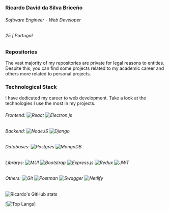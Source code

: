 ### Ricardo David da Silva Briceño 
###### Software Engineer - Web Developer
###### 25 | Portugal

### Repositories
The vast majority of my repositories are private for legal reasons to entities. Despite this, you can find some projects related to my academic career and others more related to personal projects.

### Technological Stack
I have dedicated my career to web development. Take a look at the technologies I use the most in my projects.

###### Frontend:  ![React](https://img.shields.io/badge/react-%2320232a.svg?style=for-the-badge&logo=react&logoColor=%2361DAFB) ![Electron.js](https://img.shields.io/badge/Electron-191970?style=for-the-badge&logo=Electron&logoColor=white)
###### Backend:  ![NodeJS](https://img.shields.io/badge/node.js-6DA55F?style=for-the-badge&logo=node.js&logoColor=white) 	![Django](https://img.shields.io/badge/django-%23092E20.svg?style=for-the-badge&logo=django&logoColor=white)
###### Databases: ![Postgres](https://img.shields.io/badge/postgres-%23316192.svg?style=for-the-badge&logo=postgresql&logoColor=white) ![MongoDB](https://img.shields.io/badge/MongoDB-%234ea94b.svg?style=for-the-badge&logo=mongodb&logoColor=white)
###### Librarys: ![MUI](https://img.shields.io/badge/MUI-%230081CB.svg?style=for-the-badge&logo=mui&logoColor=white) 	![Bootstrap](https://img.shields.io/badge/bootstrap-%23563D7C.svg?style=for-the-badge&logo=bootstrap&logoColor=white) ![Express.js](https://img.shields.io/badge/express.js-%23404d59.svg?style=for-the-badge&logo=express&logoColor=%2361DAFB) ![Redux](https://img.shields.io/badge/redux-%23593d88.svg?style=for-the-badge&logo=redux&logoColor=white) ![JWT](https://img.shields.io/badge/JWT-black?style=for-the-badge&logo=JSON%20web%20tokens) 
###### Others: ![Git](https://img.shields.io/badge/git-%23F05033.svg?style=for-the-badge&logo=git&logoColor=white) 	![Postman](https://img.shields.io/badge/Postman-FF6C37?style=for-the-badge&logo=postman&logoColor=white) ![Swagger](https://img.shields.io/badge/-Swagger-%23Clojure?style=for-the-badge&logo=swagger&logoColor=white) 	![Netlify](https://img.shields.io/badge/netlify-%23000000.svg?style=for-the-badge&logo=netlify&logoColor=#00C7B7)

![Ricardo's GitHub stats](https://github-readme-stats.vercel.app/api?username=00ricardo&show_icons=true&theme=calm_pink)

[![Top Langs](https://github-readme-stats.vercel.app/api/top-langs/?username=00ricardo&layout=donut)]
